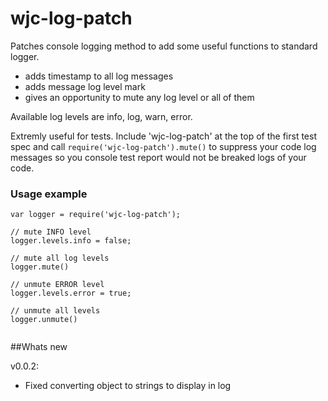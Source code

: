 # wjc-log-patch

Patches console logging method to add some useful functions to standard logger.

- adds timestamp to all log messages
- adds message log level mark
- gives an opportunity to mute any log level or all of them

Available log levels are info, log, warn, error.

Extremly useful for tests. Include 'wjc-log-patch' at the top of the first test spec and call `require('wjc-log-patch').mute()` to suppress your code log messages so you console test report would not be breaked logs of your code.

### Usage example

```
var logger = require('wjc-log-patch');

// mute INFO level
logger.levels.info = false;

// mute all log levels
logger.mute()

// unmute ERROR level
logger.levels.error = true;

// unmute all levels
logger.unmute()


```
##Whats new

v0.0.2:
- Fixed converting object to strings to display in log

